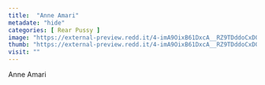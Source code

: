 ```yaml
---
title:  "Anne Amari"
metadate: "hide"
categories: [ Rear Pussy ]
image: "https://external-preview.redd.it/4-imA9OixB61DxcA__RZ9TDddoCxD0MMahnek5VFx0U.jpg?auto=webp&s=77cd5700afd18e49f11e7762591963c1d509d864"
thumb: "https://external-preview.redd.it/4-imA9OixB61DxcA__RZ9TDddoCxD0MMahnek5VFx0U.jpg?width=1080&crop=smart&auto=webp&s=c274b2cda412ebaf9fcdd1d0ca5fdd637d24be06"
visit: ""
---
```

Anne Amari
